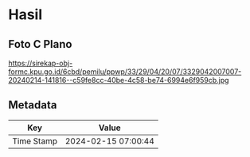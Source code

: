 # Hasil

## Foto C Plano

https://sirekap-obj-formc.kpu.go.id/6cbd/pemilu/ppwp/33/29/04/20/07/3329042007007-20240214-141816--c59fe8cc-40be-4c58-be74-6994e6f959cb.jpg


## Metadata

| Key        | Value               |
| ---------- | ------------------- |
| Time Stamp | 2024-02-15 07:00:44 |



